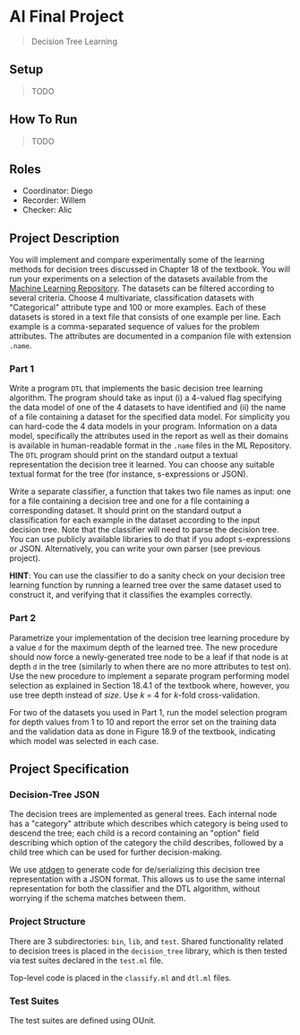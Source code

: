 # AI Final Project

> Decision Tree Learning

## Setup

> TODO

## How To Run

> TODO

## Roles

- Coordinator: Diego
- Recorder: Willem
- Checker: Alic

## Project Description

You will implement and compare experimentally some of the learning methods for decision trees discussed in Chapter 18 of the textbook. You will run your experiments on a selection of the datasets available from the [Machine Learning Repository](http://archive.ics.uci.edu/ml/datasets.php). The datasets can be filtered according to several criteria. Choose 4 multivariate, classification datasets with "Categorical" attribute type and 100 or more examples. Each of these datasets is stored in a text file that consists of one example per line. Each example is a comma-separated sequence of values for the problem attributes. The attributes are documented in a companion file with extension `.name`.

### Part 1

Write a program `DTL` that implements the basic decision tree learning algorithm. The program should take as input (i) a 4-valued flag specifying the data model of one of the 4 datasets to have identified and (ii) the name of a file containing a dataset for the specified data model. For simplicity you can hard-code the 4 data models in your program. Information on a data model, specifically the attributes used in the report as well as their domains is available in human-readable format in the `.name` files in the ML Repository. The `DTL` program should print on the standard output a textual representation the decision tree it learned. You can choose any suitable textual format for the tree (for instance, s-expressions or JSON).

Write a separate classifier, a function that takes two file names as input: one for a file containing a decision tree and one for a file containing a corresponding dataset. It should print on the standard output a classification for each example in the dataset according to the input decision tree. Note that the classifier will need to parse the decision tree. You can use publicly available libraries to do that if you adopt s-expressions or JSON. Alternatively, you can write your own parser (see previous project).

**HINT**: You can use the classifier to do a sanity check on your decision tree learning function by running a learned tree over the same dataset used to construct it, and verifying that it classifies the examples correctly.

### Part 2

Parametrize your implementation of the decision tree learning procedure by a value `d` for the maximum depth of the learned tree. The new procedure should now force a newly-generated tree node to be a leaf if that node is at depth `d` in the tree (similarly to when there are no more attributes to test on). Use the new procedure to implement a separate program performing model selection as explained in Section 18.4.1 of the textbook where, however, you use tree depth instead of _size_. Use _k_ = 4 for _k_-fold cross-validation.

For two of the datasets you used in Part 1, run the model selection program for depth values from 1 to 10 and report the error set on the training data and the validation data as done in Figure 18.9 of the textbook, indicating which model was selected in each case.

## Project Specification

### Decision-Tree JSON

The decision trees are implemented as general trees. Each internal node has a "category" attribute which describes which category is being used to descend the tree; each child is a record containing an "option" field describing which option of the category the child describes, followed by a child tree which can be used for further decision-making.

We use [atdgen](https://atd.readthedocs.io/en/latest/) to generate code for de/serializing this decision tree representation with a JSON format. This allows us to use the same internal representation for both the classifier and the DTL algorithm, without worrying if the schema matches between them.

### Project Structure

There are 3 subdirectories: `bin`, `lib`, and `test`. Shared functionality related to decision trees is placed in the `decision_tree` library, which is then tested via test suites declared in the `test.ml` file.

Top-level code is placed in the `classify.ml` and `dtl.ml` files.

### Test Suites

The test suites are defined using OUnit.
